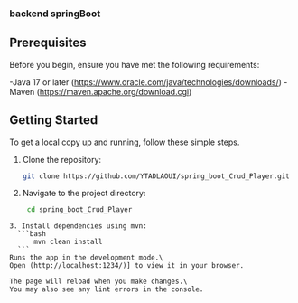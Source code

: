 ###  backend springBoot 

## Prerequisites
Before you begin, ensure you have met the following requirements:

-Java 17 or later (https://www.oracle.com/java/technologies/downloads/)
-Maven (https://maven.apache.org/download.cgi)

## Getting Started

To get a local copy up and running, follow these simple steps.

1. Clone the repository:
    ```bash
    git clone https://github.com/YTADLAOUI/spring_boot_Crud_Player.git
    ```
2. Navigate to the project directory:
   ```bash
    cd spring_boot_Crud_Player
  ```
3. Install dependencies using mvn:
    ```bash
        mvn clean install
    ```
Runs the app in the development mode.\
Open (http://localhost:1234/)] to view it in your browser.

The page will reload when you make changes.\
You may also see any lint errors in the console.
